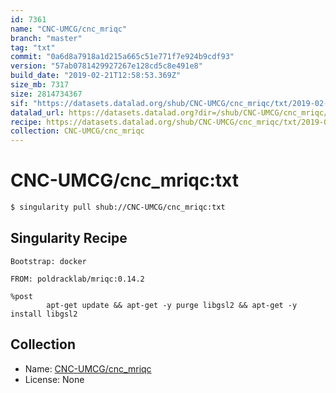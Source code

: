 ```yaml
---
id: 7361
name: "CNC-UMCG/cnc_mriqc"
branch: "master"
tag: "txt"
commit: "0a6d8a7918a1d215a665c51e771f7e924b9cdf93"
version: "57ab0781429927267e128cd5c8e491e8"
build_date: "2019-02-21T12:58:53.369Z"
size_mb: 7317
size: 2814734367
sif: "https://datasets.datalad.org/shub/CNC-UMCG/cnc_mriqc/txt/2019-02-21-0a6d8a79-57ab0781/57ab0781429927267e128cd5c8e491e8.simg"
datalad_url: https://datasets.datalad.org?dir=/shub/CNC-UMCG/cnc_mriqc/txt/2019-02-21-0a6d8a79-57ab0781/
recipe: https://datasets.datalad.org/shub/CNC-UMCG/cnc_mriqc/txt/2019-02-21-0a6d8a79-57ab0781/Singularity
collection: CNC-UMCG/cnc_mriqc
---
```


# CNC-UMCG/cnc_mriqc:txt

```bash
$ singularity pull shub://CNC-UMCG/cnc_mriqc:txt
```

## Singularity Recipe

```singularity
Bootstrap: docker

FROM: poldracklab/mriqc:0.14.2

%post
        apt-get update && apt-get -y purge libgsl2 && apt-get -y install libgsl2
```

## Collection

 - Name: [CNC-UMCG/cnc_mriqc](https://github.com/CNC-UMCG/cnc_mriqc)
 - License: None

